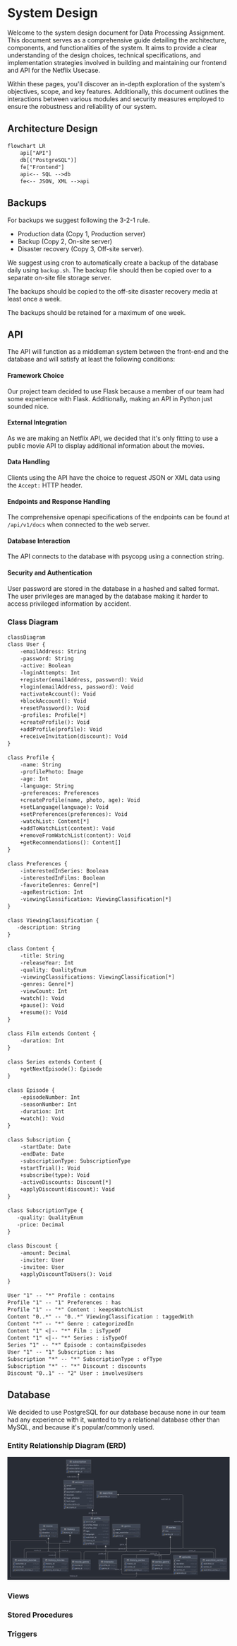 # System Design

Welcome to the system design document for Data Processing Assignment. This document serves as a comprehensive guide detailing the architecture, components, and functionalities of the system. It aims to provide a clear understanding of the design choices, technical specifications, and implementation strategies involved in building and maintaining our frontend and API for the Netflix Usecase.

Within these pages, you'll discover an in-depth exploration of the system's objectives, scope, and key features. Additionally, this document outlines the interactions between various modules and security measures employed to ensure the robustness and reliability of our system.

## Architecture Design

```mermaid
flowchart LR
    api["API"]
    db[("PostgreSQL")]
    fe["Frontend"]
    api<-- SQL -->db
    fe<-- JSON, XML -->api
```

## Backups

For backups we suggest following the 3-2-1 rule.

+ Production data (Copy 1, Production server)
+ Backup (Copy 2, On-site server)
+ Disaster recovery (Copy 3, Off-site server).

We suggest using cron to automatically create a backup of the database daily using ```backup.sh```.
The backup file should then be copied over to a separate on-site file storage server.

The backups should be copied to the off-site disaster recovery media at least once a week.

The backups should be retained for a maximum of one week.

## API

The API will function as a middleman system between the front-end and the database and will satisfy at least the following conditions:

#### Framework Choice

Our project team decided to use Flask because a member of our team had some experience with Flask. Additionally, making an API in Python just sounded nice.

#### External Integration

As we are making an Netflix API, we decided that it's only fitting to use a public movie API to display additional information about the movies.

#### Data Handling

Clients using the API have the choice to request JSON or XML data using the ```Accept:``` HTTP header.

#### Endpoints and Response Handling

The comprehensive openapi specifications of the endpoints can be found at ```/api/v1/docs``` when connected to the web server.

#### Database Interaction

The API connects to the database with psycopg using a connection string.

#### Security and Authentication

User password are stored in the database in a hashed and salted format. The user privileges are managed by the database making it harder to access privileged information by accident.

### Class Diagram

```mermaid
classDiagram
class User {
    -emailAddress: String
    -password: String
    -active: Boolean
    -loginAttempts: Int
    +register(emailAddress, password): Void
    +login(emailAddress, password): Void
    +activateAccount(): Void
    +blockAccount(): Void
    +resetPassword(): Void
    -profiles: Profile[*]
    +createProfile(): Void
    +addProfile(profile): Void
    +receiveInvitation(discount): Void
}

class Profile {
    -name: String
    -profilePhoto: Image
    -age: Int
    -language: String
    -preferences: Preferences
    +createProfile(name, photo, age): Void
    +setLanguage(language): Void
    +setPreferences(preferences): Void
    -watchList: Content[*]
    +addToWatchList(content): Void
    +removeFromWatchList(content): Void
    +getRecommendations(): Content[]
}

class Preferences {
    -interestedInSeries: Boolean
    -interestedInFilms: Boolean
    -favoriteGenres: Genre[*]
    -ageRestriction: Int
    -viewingClassification: ViewingClassification[*]
}

class ViewingClassification {
   -description: String
}

class Content {
    -title: String
    -releaseYear: Int
    -quality: QualityEnum
    -viewingClassifications: ViewingClassification[*]
    -genres: Genre[*]
    -viewCount: Int
    +watch(): Void
    +pause(): Void
    +resume(): Void
}

class Film extends Content {
    -duration: Int
}

class Series extends Content {
    +getNextEpisode(): Episode
}

class Episode {
    -episodeNumber: Int
    -seasonNumber: Int
    -duration: Int
    +watch(): Void
}

class Subscription {
    -startDate: Date
    -endDate: Date
    -subscriptionType: SubscriptionType
    +startTrial(): Void
    +subscribe(type): Void
    -activeDiscounts: Discount[*]
    +applyDiscount(discount): Void
}

class SubscriptionType {
   -quality: QualityEnum
   -price: Decimal
}

class Discount {
    -amount: Decimal
    -inviter: User
    -invitee: User
    +applyDiscountToUsers(): Void
}

User "1" -- "*" Profile : contains
Profile "1" -- "1" Preferences : has
Profile "1" -- "*" Content : keepsWatchList
Content "0..*" -- "0..*" ViewingClassification : taggedWith
Content "*" -- "*" Genre : categorizedIn
Content "1" <|-- "*" Film : isTypeOf
Content "1" <|-- "*" Series : isTypeOf
Series "1" -- "*" Episode : containsEpisodes
User "1" -- "1" Subscription : has
Subscription "*" -- "*" SubscriptionType : ofType
Subscription "*" -- "*" Discount : discounts
Discount "0..1" -- "2" User : involvesUsers
```

## Database

We decided to use PostgreSQL for our database because none in our team had any experience with it, wanted to try a relational database other than MySQL, and because it's popular/commonly used.

### Entity Relationship Diagram (ERD)

![ERD](erd.jpg "ERD")

### Views

### Stored Procedures

### Triggers
